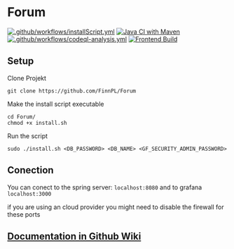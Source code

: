 # Forum

[![.github/workflows/installScript.yml](https://github.com/FinnPL/Forum/actions/workflows/installScript.yml/badge.svg)](https://github.com/FinnPL/Forum/actions/workflows/installScript.yml)
[![Java CI with Maven](https://github.com/FinnPL/Forum/actions/workflows/maven.yml/badge.svg)](https://github.com/FinnPL/Forum/actions/workflows/maven.yml)
[![.github/workflows/codeql-analysis.yml](https://github.com/FinnPL/Forum/actions/workflows/codeql-analysis.yml/badge.svg)](https://github.com/FinnPL/Forum/actions/workflows/codeql-analysis.yml)
[![Frontend Build](https://github.com/FinnPL/Forum/actions/workflows/build-frontend.yml/badge.svg)](https://github.com/FinnPL/Forum/actions/workflows/build-frontend.yml)
## Setup

Clone Projekt

```
git clone https://github.com/FinnPL/Forum
```

Make the install script executable

```
cd Forum/
chmod +x install.sh
```

Run the script

```
sudo ./install.sh <DB_PASSWORD> <DB_NAME> <GF_SECURITY_ADMIN_PASSWORD>
```

## Conection

You can conect to the spring server: `localhost:8080`
and to grafana `localhost:3000`

if you are using an cloud provider you might need to disable the firewall for these ports

## [Documentation in Github Wiki](https://github.com/FinnPL/Forum/wiki)
